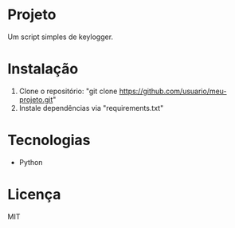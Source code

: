 # Projeto
Um script simples de keylogger.

# Instalação
1. Clone o repositório: "git clone https://github.com/usuario/meu-projeto.git"
2. Instale dependências via "requirements.txt"

# Tecnologias
- Python

# Licença
MIT
